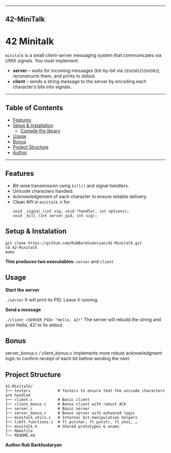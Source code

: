 
---

## 42-MiniTalk

# 42 Minitalk

`minitalk` is a small client-server messaging system that communicates via UNIX signals. You must implement:

- **server** – waits for incoming messages (bit-by-bit via `SIGUSR1`/`SIGUSR2`), reconstructs them, and prints to stdout.  
- **client** – sends a string message to the server by encoding each character’s bits into signals.

---

## Table of Contents

- [Features](#features)  
- [Setup & Installation](#setup--installation)  
  - [Compile the library](#compile-the-library)  
- [Usage](#usage)  
- [Bonus](#bonus)  
- [Project Structure](#project-structure)  
- [Author](#author)  


---

## Features

- Bit-wise transmission using `kill()` and signal handlers.
- Unicode characters handled.
- Acknowledgement of each character to ensure reliable delivery.  
- Clean API in `minitalk.h` for:
  ```
  void _signal_(int sig, void *handler, int options);
  void _kill_(int server_pid, int sig);
  ```

## Setup & Instalation
```
git clone https://github.com/RubBarkhudaryan/42-Minitalk.git
cd 42-Minitalk
make
```

**This produces two executables:** ```server``` and ``` client ```

## Usage
**Start the server**

```./server```
It will print its PID. Leave it running.

**Send a message**

```./client <SERVER_PID> "Hello, 42!"```
The server will rebuild the string and print Hello, 42! to its stdout.

## Bonus
server_bonus.c / client_bonus.c
Implements more robust acknowledgment logic to confirm receipt of each bit before sending the next.

## Project Structure

```
42-Minitalk/
├── testers            # Testers to ensure that the unicode characters are handled
├── client.c           # Basic client
├── client_bonus.c     # Bonus client with robust ACK
├── server.c           # Basic server
├── server_bonus.c     # Bonus server with enhanced logic
├── minitalk_utils.c   # Internal bit-manipulation helpers
├── libft_functions.c  # ft_putchar, ft_putstr, ft_atoi, …
├── minitalk.h         # Shared prototypes & enums
├── Makefile
└── README.md
```

**Author
Rub Barkhudaryan**
